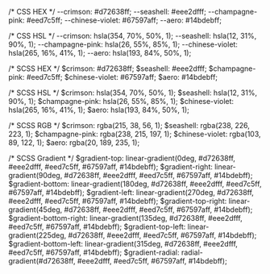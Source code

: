 /* CSS HEX */
--crimson: #d72638ff;
--seashell: #eee2dfff;
--champagne-pink: #eed7c5ff;
--chinese-violet: #67597aff;
--aero: #14bdebff;

/* CSS HSL */
--crimson: hsla(354, 70%, 50%, 1);
--seashell: hsla(12, 31%, 90%, 1);
--champagne-pink: hsla(26, 55%, 85%, 1);
--chinese-violet: hsla(265, 16%, 41%, 1);
--aero: hsla(193, 84%, 50%, 1);

/* SCSS HEX */
$crimson: #d72638ff;
$seashell: #eee2dfff;
$champagne-pink: #eed7c5ff;
$chinese-violet: #67597aff;
$aero: #14bdebff;

/* SCSS HSL */
$crimson: hsla(354, 70%, 50%, 1);
$seashell: hsla(12, 31%, 90%, 1);
$champagne-pink: hsla(26, 55%, 85%, 1);
$chinese-violet: hsla(265, 16%, 41%, 1);
$aero: hsla(193, 84%, 50%, 1);

/* SCSS RGB */
$crimson: rgba(215, 38, 56, 1);
$seashell: rgba(238, 226, 223, 1);
$champagne-pink: rgba(238, 215, 197, 1);
$chinese-violet: rgba(103, 89, 122, 1);
$aero: rgba(20, 189, 235, 1);

/* SCSS Gradient */
$gradient-top: linear-gradient(0deg, #d72638ff, #eee2dfff, #eed7c5ff, #67597aff, #14bdebff);
$gradient-right: linear-gradient(90deg, #d72638ff, #eee2dfff, #eed7c5ff, #67597aff, #14bdebff);
$gradient-bottom: linear-gradient(180deg, #d72638ff, #eee2dfff, #eed7c5ff, #67597aff, #14bdebff);
$gradient-left: linear-gradient(270deg, #d72638ff, #eee2dfff, #eed7c5ff, #67597aff, #14bdebff);
$gradient-top-right: linear-gradient(45deg, #d72638ff, #eee2dfff, #eed7c5ff, #67597aff, #14bdebff);
$gradient-bottom-right: linear-gradient(135deg, #d72638ff, #eee2dfff, #eed7c5ff, #67597aff, #14bdebff);
$gradient-top-left: linear-gradient(225deg, #d72638ff, #eee2dfff, #eed7c5ff, #67597aff, #14bdebff);
$gradient-bottom-left: linear-gradient(315deg, #d72638ff, #eee2dfff, #eed7c5ff, #67597aff, #14bdebff);
$gradient-radial: radial-gradient(#d72638ff, #eee2dfff, #eed7c5ff, #67597aff, #14bdebff);